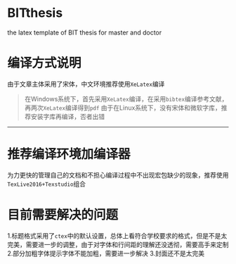 # BITthesis
the latex template of BIT thesis for master and doctor
# 编译方式说明
由于文章主体采用了宋体，中文环境推荐使用`XeLatex`编译
> 在Windows系统下，首先采用`XeLatex`编译，在采用`bibtex`编译参考文献，再两次`XeLatex`编译得到`pdf`
由于在Linux系统下，没有宋体和微软字库，推荐安装字库再编译，否者出错

-----------------------------------
# 推荐编译环境加编译器
为力更快的管理自己的文档和不担心编译过程中不出现宏包缺少的现象，推荐使用`TexLive2016+Texstudio`组合

# 目前需要解决的问题
1.标题格式采用了`ctex`中的默认设置，总体上看符合学校要求的格式，但是不是太完美，需要进一步的调整，由于对字体和行间距的理解还没透彻，需要高手来定制
2.部分加粗字体提示字体不能加粗，需要进一步解决
3.封面还不是太完美

